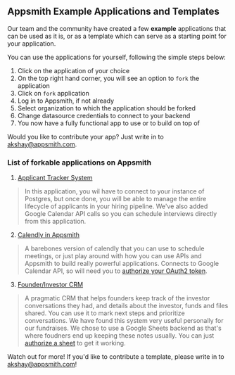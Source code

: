 ## Appsmith Example Applications and Templates

Our team and the community have created a few **example** applications that can be used as it is, or as a template which can serve as a starting point for your application.

You can use the applications for yourself, following the simple steps below:

1. Click on the application of your choice
2. On the top right hand corner, you will see an option to `fork` the application
4. Click on `fork` application 
5. Log in to Appsmith, if not already
6. Select organization to which the application should be forked
7. Change datasource credentials to connect to your backend
8. You now have a fully functional app to use or to build on top of

Would you like to contribute your app? Just write in to akshay@appsmith.com.

### List of forkable applications on Appsmith

1. [Applicant Tracker System](https://app.appsmith.com/applications/5f43bce13697fd5df1c52ce4/pages/5f43c39c3697fd5df1c52d50)

> In this application, you wil have  to connect to your instance of Postgres, but once done, you will be able to manage the entire lifecycle of applicants in your hiring pipeline. We've also added Google Calendar API calls so you can schedule interviews directly from this application.

2. [Calendly in Appsmith](https://app.appsmith.com/applications/600186605b452f525458d6d2/pages/600186605b452f525458d6d4)


> A barebones version of calendly that you can use to schedule meetings, or just play around with how you can use APIs and Appsmith to build really powerful applications. Connects to Google Calendar API, so will need you to [authorize your OAuth2 token](https://docs.appsmith.com/core-concepts/connecting-to-data-sources/connect-to-apis/authentication/oauth2-authentication).

3. [Founder/Investor CRM](https://app.appsmith.com/applications/6098bdc65864501cc39c3d2f/pages/6098bdc65864501cc39c3d31)

> A pragmatic CRM that helps founders keep track of the investor conversations they had, and details about the investor, funds and files shared. You can use it to mark next steps and prioritize conversations. We have found this system very useful personally for our fundraises. We chose to use a Google Sheets backend as that's where foudners end up keeping these notes usually. You can just [authorize a sheet](https://docs.appsmith.com/how-to-guides/oauth2-authorization-for-google-sheets) to get it working.
> 

Watch out for more! If you'd like to contribute a template, please write in to akshay@appsmith.com! 
